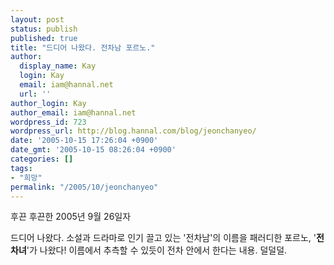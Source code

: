 ```yaml
---
layout: post
status: publish
published: true
title: "드디어 나왔다. 전차남 포르노."
author:
  display_name: Kay
  login: Kay
  email: iam@hannal.net
  url: ''
author_login: Kay
author_email: iam@hannal.net
wordpress_id: 723
wordpress_url: http://blog.hannal.com/blog/jeonchanyeo/
date: '2005-10-15 17:26:04 +0900'
date_gmt: '2005-10-15 08:26:04 +0900'
categories: []
tags:
- "희망"
permalink: "/2005/10/jeonchanyeo"
---
```

<p class="centerphoto"><a href="http://blog.hannal.com/wp-content/old_uploads/jeonchanyeo.jpg" rel="lightbox"><img src="http://blog.hannal.com/wp-content/old_uploads/jeonchanyeo.jpg" alt="" /></a><br />
후끈 후끈한 2005년 9월 26일자</p>
<p>드디어 나왔다. 소설과 드라마로 인기 끌고 있는 '전차남'의 이름을 패러디한 포르노, '<strong>전차녀</strong>'가 나왔다! 이름에서 추측할 수 있듯이 전차 안에서 한다는 내용. 덜덜덜.</p>
